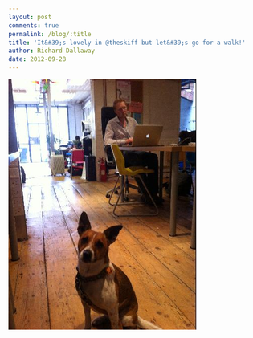 ```yaml
---
layout: post
comments: true
permalink: /blog/:title
title: 'It&#39;s lovely in @theskiff but let&#39;s go for a walk!'
author: Richard Dallaway
date: 2012-09-28
---
```


<div>
<a href="/media/Bphoto.JPG">
<img width="374" src="/media/Bphoto.JPG.500.JPG" height="500"></img>
</a>
</div>



  


    
